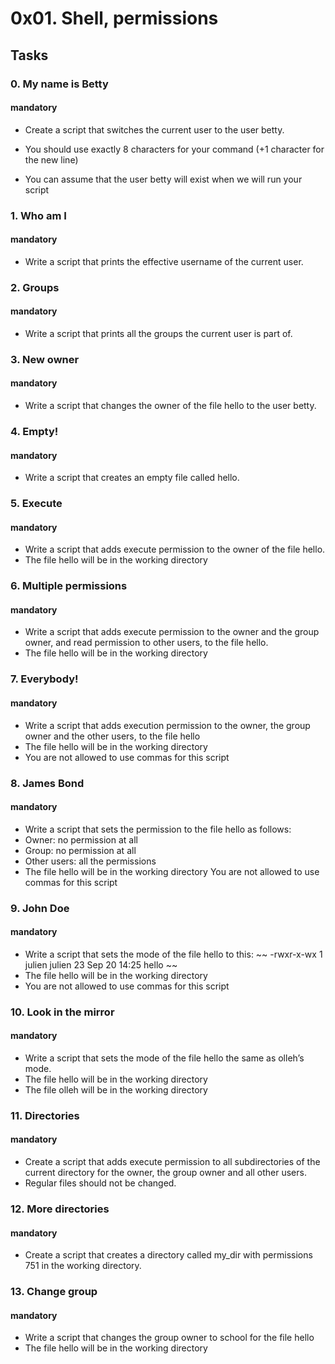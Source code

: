 # 0x01. Shell, permissions
## Tasks
### 0. My name is Betty
#### mandatory
* Create a script that switches the current user to the user betty.

* You should use exactly 8 characters for your command (+1 character for the new line)
* You can assume that the user betty will exist when we will run your script
### 1. Who am I
#### mandatory
* Write a script that prints the effective username of the current user.
### 2. Groups
#### mandatory
* Write a script that prints all the groups the current user is part of.
### 3. New owner
#### mandatory
* Write a script that changes the owner of the file hello to the user betty.
### 4. Empty!
#### mandatory
* Write a script that creates an empty file called hello.
### 5. Execute
#### mandatory
* Write a script that adds execute permission to the owner of the file hello.
* The file hello will be in the working directory
### 6. Multiple permissions
#### mandatory
* Write a script that adds execute permission to the owner and the group owner, and read permission to other users, to the file hello.
* The file hello will be in the working directory
### 7. Everybody!
#### mandatory
* Write a script that adds execution permission to the owner, the group owner and the other users, to the file hello
* The file hello will be in the working directory
* You are not allowed to use commas for this script
### 8. James Bond
#### mandatory
* Write a script that sets the permission to the file hello as follows:
* Owner: no permission at all
* Group: no permission at all
* Other users: all the permissions
* The file hello will be in the working directory You are not allowed to use commas for this script
### 9. John Doe
#### mandatory
* Write a script that sets the mode of the file hello to this:
~~
-rwxr-x-wx 1 julien julien 23 Sep 20 14:25 hello
~~
* The file hello will be in the working directory
* You are not allowed to use commas for this script
### 10. Look in the mirror
#### mandatory
* Write a script that sets the mode of the file hello the same as olleh’s mode.
* The file hello will be in the working directory
* The file olleh will be in the working directory
### 11. Directories
#### mandatory
* Create a script that adds execute permission to all subdirectories of the current directory for the owner, the group owner and all other users.
* Regular files should not be changed.
### 12. More directories
#### mandatory
* Create a script that creates a directory called my_dir with permissions 751 in the working directory.
### 13. Change group
#### mandatory
* Write a script that changes the group owner to school for the file hello
* The file hello will be in the working directory
